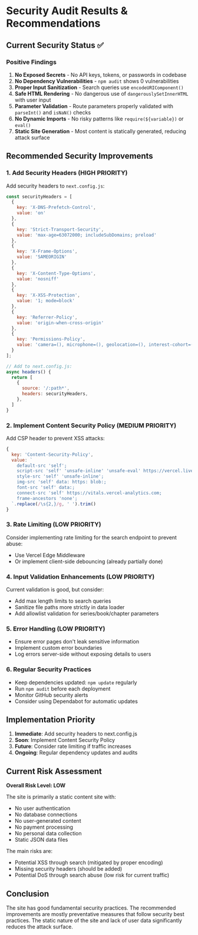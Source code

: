 # Security Audit Results & Recommendations

## Current Security Status ✅

### Positive Findings
1. **No Exposed Secrets** - No API keys, tokens, or passwords in codebase
2. **No Dependency Vulnerabilities** - `npm audit` shows 0 vulnerabilities
3. **Proper Input Sanitization** - Search queries use `encodeURIComponent()`
4. **Safe HTML Rendering** - No dangerous use of `dangerouslySetInnerHTML` with user input
5. **Parameter Validation** - Route parameters properly validated with `parseInt()` and `isNaN()` checks
6. **No Dynamic Imports** - No risky patterns like `require(${variable})` or `eval()`
7. **Static Site Generation** - Most content is statically generated, reducing attack surface

## Recommended Security Improvements

### 1. Add Security Headers (HIGH PRIORITY)
Add security headers to `next.config.js`:

```javascript
const securityHeaders = [
  {
    key: 'X-DNS-Prefetch-Control',
    value: 'on'
  },
  {
    key: 'Strict-Transport-Security',
    value: 'max-age=63072000; includeSubDomains; preload'
  },
  {
    key: 'X-Frame-Options',
    value: 'SAMEORIGIN'
  },
  {
    key: 'X-Content-Type-Options',
    value: 'nosniff'
  },
  {
    key: 'X-XSS-Protection',
    value: '1; mode=block'
  },
  {
    key: 'Referrer-Policy',
    value: 'origin-when-cross-origin'
  },
  {
    key: 'Permissions-Policy',
    value: 'camera=(), microphone=(), geolocation=(), interest-cohort=()'
  }
];

// Add to next.config.js:
async headers() {
  return [
    {
      source: '/:path*',
      headers: securityHeaders,
    },
  ]
}
```

### 2. Implement Content Security Policy (MEDIUM PRIORITY)
Add CSP header to prevent XSS attacks:

```javascript
{
  key: 'Content-Security-Policy',
  value: `
    default-src 'self';
    script-src 'self' 'unsafe-inline' 'unsafe-eval' https://vercel.live;
    style-src 'self' 'unsafe-inline';
    img-src 'self' data: https: blob:;
    font-src 'self' data:;
    connect-src 'self' https://vitals.vercel-analytics.com;
    frame-ancestors 'none';
  `.replace(/\s{2,}/g, ' ').trim()
}
```

### 3. Rate Limiting (LOW PRIORITY)
Consider implementing rate limiting for the search endpoint to prevent abuse:
- Use Vercel Edge Middleware
- Or implement client-side debouncing (already partially done)

### 4. Input Validation Enhancements (LOW PRIORITY)
Current validation is good, but consider:
- Add max length limits to search queries
- Sanitize file paths more strictly in data loader
- Add allowlist validation for series/book/chapter parameters

### 5. Error Handling (LOW PRIORITY)
- Ensure error pages don't leak sensitive information
- Implement custom error boundaries
- Log errors server-side without exposing details to users

### 6. Regular Security Practices
- Keep dependencies updated: `npm update` regularly
- Run `npm audit` before each deployment
- Monitor GitHub security alerts
- Consider using Dependabot for automatic updates

## Implementation Priority

1. **Immediate**: Add security headers to next.config.js
2. **Soon**: Implement Content Security Policy
3. **Future**: Consider rate limiting if traffic increases
4. **Ongoing**: Regular dependency updates and audits

## Current Risk Assessment

**Overall Risk Level: LOW**

The site is primarily a static content site with:
- No user authentication
- No database connections
- No user-generated content
- No payment processing
- No personal data collection
- Static JSON data files

The main risks are:
- Potential XSS through search (mitigated by proper encoding)
- Missing security headers (should be added)
- Potential DoS through search abuse (low risk for current traffic)

## Conclusion

The site has good fundamental security practices. The recommended improvements are mostly preventative measures that follow security best practices. The static nature of the site and lack of user data significantly reduces the attack surface.